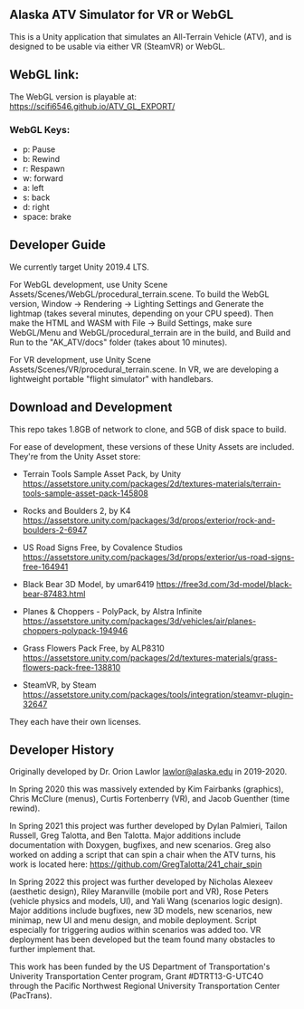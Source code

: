 ## Alaska ATV Simulator for VR or WebGL

This is a Unity application that simulates an All-Terrain Vehicle (ATV), and is designed to be usable via either VR (SteamVR) or WebGL.


## WebGL link:
The WebGL version is playable at:
   https://scifi6546.github.io/ATV_GL_EXPORT/

### WebGL Keys:
- p: Pause
- b: Rewind
- r: Respawn
- w: forward
- a: left
- s: back
- d: right
- space: brake

## Developer Guide
We currently target Unity 2019.4 LTS.

For WebGL development, use Unity Scene Assets/Scenes/WebGL/procedural_terrain.scene.  To build the WebGL version, Window -> Rendering -> Lighting Settings and Generate the lightmap (takes several minutes, depending on your CPU speed).  Then make the HTML and WASM with File -> Build Settings, make sure WebGL/Menu and WebGL/procedural_terrain are in the build, and Build and Run to the "AK_ATV/docs" folder (takes about 10 minutes).

For VR development, use Unity Scene Assets/Scenes/VR/procedural_terrain.scene.
In VR, we are developing a lightweight portable "flight simulator" with handlebars.


## Download and Development
This repo takes 1.8GB of network to clone, and 5GB of disk space to build.

For ease of development, these versions of these Unity Assets are included.
They're from the Unity Asset store:
- Terrain Tools Sample Asset Pack, by Unity
        https://assetstore.unity.com/packages/2d/textures-materials/terrain-tools-sample-asset-pack-145808

- Rocks and Boulders 2, by K4
        https://assetstore.unity.com/packages/3d/props/exterior/rock-and-boulders-2-6947

- US Road Signs Free, by Covalence Studios
        https://assetstore.unity.com/packages/3d/props/exterior/us-road-signs-free-164941
        
- Black Bear 3D Model, by umar6419
        https://free3d.com/3d-model/black-bear-87483.html
        
- Planes & Choppers - PolyPack, by Alstra Infinite
        https://assetstore.unity.com/packages/3d/vehicles/air/planes-choppers-polypack-194946
        
- Grass Flowers Pack Free, by ALP8310
        https://assetstore.unity.com/packages/2d/textures-materials/grass-flowers-pack-free-138810

- SteamVR, by Steam
        https://assetstore.unity.com/packages/tools/integration/steamvr-plugin-32647

They each have their own licenses.

## Developer History
Originally developed by Dr. Orion Lawlor <lawlor@alaska.edu> in 2019-2020.

In Spring 2020 this was massively extended by Kim Fairbanks (graphics), Chris McClure (menus), Curtis Fortenberry (VR), and Jacob Guenther (time rewind).

In Spring 2021 this project was further developed by Dylan Palmieri, Tailon Russell, Greg Talotta, and Ben Talotta. Major additions include documentation with Doxygen, bugfixes, and new scenarios. Greg also worked on adding a script that can spin a chair when the ATV turns, his work is located here: https://github.com/GregTalotta/241_chair_spin

In Spring 2022 this project was further developed by Nicholas Alexeev (aesthetic design), Riley Maranville (mobile port and VR), Rose Peters (vehicle physics and models, UI), and Yali Wang (scenarios logic design). Major additions include bugfixes, new 3D models, new scenarios, new minimap, new UI and menu design, and mobile deployment. Script especially for triggering audios within scenarios was added too. VR deployment has been developed but the team found many obstacles to further implement that.

This work has been funded by the US Department of Transportation's Univerity Transportation Center program, Grant #DTRT13-G-UTC4O through the Pacific Northwest Regional University Transportation Center (PacTrans).  

